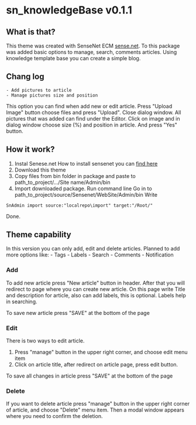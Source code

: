 # sn_knowledgeBase v0.1.1

## What is that?

This theme was created with SenseNet ECM [sense.net](https://www.sensenet.com/).
To this package was added basic options to manage, search, comments articles.
Using knowledge template base you can create a simple blog.

## Chang log

	- Add pictures to article
	- Manage pictures size and position

This option you can  find when add new or edit article.
Press "Upload Image" button choose files and press "Upload". Close dialog window.
All  pictures that was added can find under the Editor.
Click on image and in dialog window choose size (%) and position in article. And press "Yes" button.


## How it work?

1. Instal Senese.net How to  install sensenet you can [find here](http://wiki.sensenet.com/How_to_install_Sense/Net)
2. Download this theme
3. Copy files from bin folder in package and paste to path_to_project/.../Site name/Admin/bin
4. Import downloaded package.
Run command line
Go in to path_to_project/source/Sensenet/WebSite/Admin/bin
Write
  ```
  SnAdmin import source:"localrepo\import" target:"/Root/"
  ```
Done.


## Theme capability

In this version you can only add, edit and delete articles.
Planned to add more options like:
	- Tags
	- Labels
	- Search
	- Comments
	- Notification


### Add

To add new article press "New article" button in header.
After that you will redirect to page where you can create new article.
On this page write Title and description for article, also can add labels, this is optional.
Labels help in searching.

To save new article press "SAVE" at the bottom of the page


### Edit

There is two ways to edit article.

1. Press "manage" button in the upper right corner, and choose edit menu item
2. Click on article title, after redirect on article page, press edit button.

To save all changes in article press "SAVE" at the bottom of the page


### Delete

If you want to  delete article press "manage" button in the upper right corner of article, and choose "Delete" menu item.
Then a modal window appears where you need to confirm the deletion.
